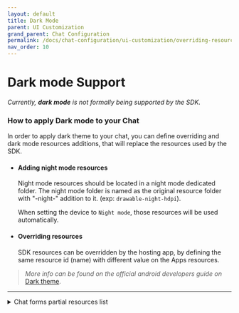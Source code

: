 ```yaml
---
layout: default
title: Dark Mode
parent: UI Customization
grand_parent: Chat Configuration 
permalink: /docs/chat-configuration/ui-customization/overriding-resources/#dark-mode
nav_order: 10
---
```


#  Dark mode Support

_Currently, **dark mode** is not formally being supported by the SDK._

### How to apply Dark mode to your Chat
In order to apply dark theme to your chat, you can define overriding and dark mode resources additions, that will replace the resources used by the SDK.

- #### Adding night mode resources
  Night mode resources should be located in a night mode dedicated folder.
  The night mode folder is named as the original resource folder with "-night-"
  addition to it. (exp: `drawable-night-hdpi`).

  When setting the device to `Night mode`, those resources will be used automatically.

 - #### Overriding resources

    SDK resources can be overridden by the hosting app, by defining the same resource id (name) with different value on the Apps resources.
    
    
  > _More info can be found on the official android developers guide on_ [Dark theme](https://developer.android.com/guide/topics/ui/look-and-feel/darktheme).
  
  ---
  

  <details><summary>Chat forms partial resources list</summary>
    
  - <details><summary>colors</summary>
      
      * form_field_hint
      * form_field_text
      * form_field_main_text
      * form_field_sub_text
      * form_field_available
      * form_field_unavailable
      * form_field_background
      * form_rating_field_background
      * form_selection_dropdown_background
      * form_selection_dropdown_title_background
    </details>

  - <details><summary>styles</summary>

    * FormHintTextAppearance - override in order to change the form field hint appearance
    * MatchSpinnerStyle
    * MatchSpinnerTheme
    </details>

  - <details><summary>drawables</summary>

    * form_bg
    </details>

  - <details><summary>dimens</summary>

    * form_main_text_style
    * form_sub_text_style
    * form_option_item_padding
    * form_field_padding
    * form_fields_gap
    </details>

 </details>